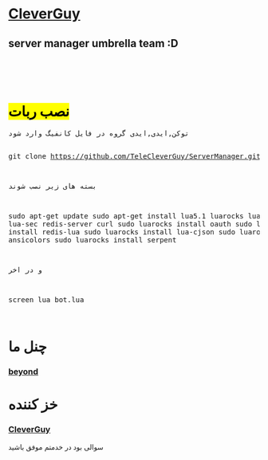 <a href="telegram.me/CleverGuy"><h1>CleverGuy</h1></a>
<h2>server manager umbrella team :D</h2><br><br><br>
<h1><mark>نصب ربات</mark></h1>
<pre>
توکن,ایدی,ایدی گروه در فایل کانفیگ وارد شود

git clone https://github.com/TeleCleverGuy/ServerManager.git

بسته های زیر نصب شوند

sudo apt-get update
sudo apt-get install lua5.1 luarocks lua-socket lua-sec redis-server curl 
sudo luarocks install oauth 
sudo luarocks install redis-lua 
sudo luarocks install lua-cjson 
sudo luarocks install ansicolors 
sudo luarocks install serpent

و در اخر

screen lua bot.lua

</pre>
<h1>چنل ما</h1>
<a href="telegram.me/beyondteam"><h3>beyond</h3></a>
<h1>خز کننده</h1>
<a href="telegram.me/CleverGuy"><h3>CleverGuy</h3></a>

سوالی بود در خدمتم
موفق باشید

